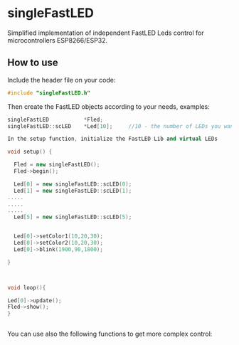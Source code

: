 # singleFastLED


Simplified implementation of independent FastLED Leds control for microcontrollers ESP8266/ESP32.

## How to use

Include the header file on your code:

```C++
#include "singleFastLED.h"
```
Then create the FastLED objects according to your needs, examples:

```C++
singleFastLED           *Fled;
singleFastLED::scLED    *Led[10];     //10 - the number of LEDs you want to control

In the setup function, initialize the FastLED Lib and virtual LEDs

void setup() {

  Fled = new singleFastLED();
  Fled->begin();

  Led[0] = new singleFastLED::scLED(0);
  Led[1] = new singleFastLED::scLED(1);
.....
.....
.....
  Led[5] = new singleFastLED::scLED(5);


  Led[0]->setColor1(10,20,30);
  Led[0]->setColor2(10,20,30);
  Led[0]->blink(1900,90,1800);

}  



void loop(){

Led[0]->update();
Fled->show();
}  
  
```

You can use also the following functions to get more complex control:
